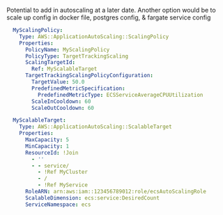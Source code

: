 

Potential to add in autoscaling at a later date. Another option would be to scale up config in docker file, postgres config, & fargate service config
```yaml
  MyScalingPolicy:
    Type: AWS::ApplicationAutoScaling::ScalingPolicy
    Properties:
      PolicyName: MyScalingPolicy
      PolicyType: TargetTrackingScaling
      ScalingTargetId: 
        Ref: MyScalableTarget
      TargetTrackingScalingPolicyConfiguration:
        TargetValue: 50.0
        PredefinedMetricSpecification:
          PredefinedMetricType: ECSServiceAverageCPUUtilization
        ScaleInCooldown: 60
        ScaleOutCooldown: 60

  MyScalableTarget:
    Type: AWS::ApplicationAutoScaling::ScalableTarget
    Properties:
      MaxCapacity: 5
      MinCapacity: 1
      ResourceId: !Join 
        - ''
        - - service/
          - !Ref MyCluster
          - /
          - !Ref MyService
      RoleARN: arn:aws:iam::123456789012:role/ecsAutoScalingRole
      ScalableDimension: ecs:service:DesiredCount
      ServiceNamespace: ecs

```